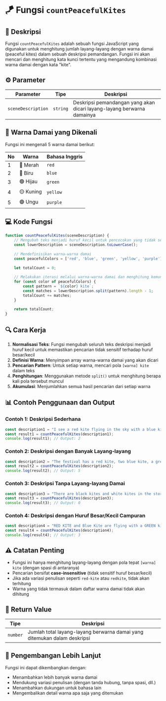 # 🪁 Fungsi `countPeacefulKites`

## 📝 Deskripsi

Fungsi `countPeacefulKites` adalah sebuah fungsi JavaScript yang digunakan untuk menghitung jumlah layang-layang dengan warna damai (peaceful kites) dalam sebuah deskripsi pemandangan. Fungsi ini akan mencari dan menghitung kata kunci tertentu yang mengandung kombinasi warna damai dengan kata "kite".

## ⚙️ Parameter

| Parameter | Tipe | Deskripsi |
|-----------|------|-----------|
| `sceneDescription` | `string` | Deskripsi pemandangan yang akan dicari layang-layang berwarna damainya |

## 🎨 Warna Damai yang Dikenali

Fungsi ini mengenali 5 warna damai berikut:

| No | Warna | Bahasa Inggris |
|----|-------|----------------|
| 1 | 🔴 Merah | `red` |
| 2 | 🔵 Biru | `blue` |
| 3 | 🟢 Hijau | `green` |
| 4 | 🟡 Kuning | `yellow` |
| 5 | 🟣 Ungu | `purple` |

## 💻 Kode Fungsi

```javascript
function countPeacefulKites(sceneDescription) {
    // Mengubah teks menjadi huruf kecil untuk pencocokan yang tidak sensitif huruf besar/kecil
    const lowerDescription = sceneDescription.toLowerCase();
    
    // Mendefinisikan warna-warna damai
    const peacefulColors = ['red', 'blue', 'green', 'yellow', 'purple'];
    
    let totalCount = 0;
    
    // Melakukan iterasi melalui warna-warna damai dan menghitung kemunculannya
    for (const color of peacefulColors) {
        const pattern = `${color} kite`;
        const matches = lowerDescription.split(pattern).length - 1;
        totalCount += matches;
    }
    
    return totalCount;
}
```

## 🔍 Cara Kerja

1. **Normalisasi Teks**: Fungsi mengubah seluruh teks deskripsi menjadi huruf kecil untuk memastikan pencarian tidak sensitif terhadap huruf besar/kecil
2. **Definisi Warna**: Menyimpan array warna-warna damai yang akan dicari
3. **Pencarian Pattern**: Untuk setiap warna, mencari pola `[warna] kite` dalam teks
4. **Penghitungan**: Menggunakan metode `split()` untuk menghitung berapa kali pola tersebut muncul
5. **Akumulasi**: Menjumlahkan semua hasil pencarian dari setiap warna

## 📊 Contoh Penggunaan dan Output

### Contoh 1: Deskripsi Sederhana
```javascript
const description1 = "I see a red kite flying in the sky with a blue kite nearby.";
const result1 = countPeacefulKites(description1);
console.log(result1); // Output: 2
```

### Contoh 2: Deskripsi dengan Banyak Layang-layang
```javascript
const description2 = "The festival has a red kite, two blue kite, a green kite, and a yellow kite dancing in the wind.";
const result2 = countPeacefulKites(description2);
console.log(result2); // Output: 5
```

### Contoh 3: Deskripsi Tanpa Layang-layang Damai
```javascript
const description3 = "There are black kites and white kites in the stormy sky.";
const result3 = countPeacefulKites(description3);
console.log(result3); // Output: 0
```

### Contoh 4: Deskripsi dengan Huruf Besar/Kecil Campuran
```javascript
const description4 = "RED KITE and Blue Kite are flying with a GREEN kite.";
const result4 = countPeacefulKites(description4);
console.log(result4); // Output: 3
```

## ⚠️ Catatan Penting

- Fungsi ini hanya menghitung layang-layang dengan pola tepat `[warna] kite` (dengan spasi di antaranya)
- Pencarian bersifat **case-insensitive** (tidak sensitif huruf besar/kecil)
- Jika ada variasi penulisan seperti `red-kite` atau `redkite`, tidak akan terhitung
- Warna yang tidak termasuk dalam daftar warna damai tidak akan dihitung

## 🎯 Return Value

| Tipe | Deskripsi |
|------|-----------|
| `number` | Jumlah total layang-layang berwarna damai yang ditemukan dalam deskripsi |

## 🚀 Pengembangan Lebih Lanjut

Fungsi ini dapat dikembangkan dengan:
- Menambahkan lebih banyak warna damai
- Mendukung variasi penulisan (dengan tanda hubung, tanpa spasi, dll.)
- Menambahkan dukungan untuk bahasa lain
- Mengembalikan detail warna apa saja yang ditemukan
